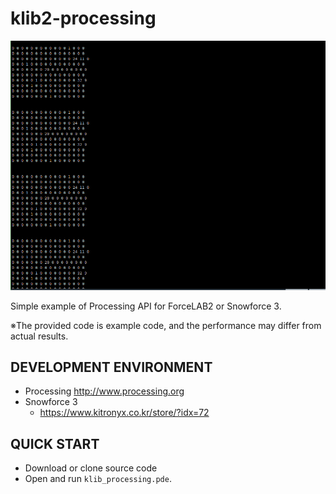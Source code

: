 # klib2-processing

![Origin](img/KLib2_processing_Demo.png)

Simple example of Processing API for ForceLAB2 or Snowforce 3.

※The provided code is example code, and the performance may differ from actual results.

DEVELOPMENT ENVIRONMENT
-----------------------
* Processing http://www.processing.org
* Snowforce 3
   * https://www.kitronyx.co.kr/store/?idx=72
   
QUICK START
-----------
* Download or clone source code
* Open and run `klib_processing.pde`.
